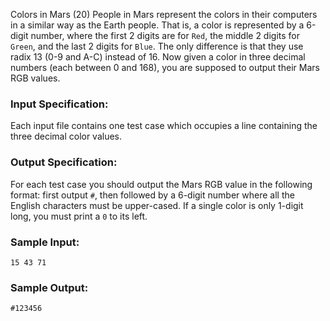 Colors in Mars (20)
People in Mars represent the colors in their computers in a similar way as the
Earth people. That is, a color is represented by a 6-digit number, where the
first 2 digits are for `Red`, the middle 2 digits for `Green`, and the last 2
digits for `Blue`. The only difference is that they use radix 13 (0-9 and A-C)
instead of 16. Now given a color in three decimal numbers (each between 0 and
168), you are supposed to output their Mars RGB values.

### Input Specification:

Each input file contains one test case which occupies a line containing the
three decimal color values.

### Output Specification:

For each test case you should output the Mars RGB value in the following
format: first output `#`, then followed by a 6-digit number where all the
English characters must be upper-cased. If a single color is only 1-digit
long, you must print a `0` to its left.

### Sample Input:

    
    
    15 43 71
    

### Sample Output:

    
    
    #123456
    

